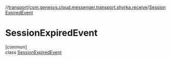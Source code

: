 //[transport](../../../index.md)/[com.genesys.cloud.messenger.transport.shyrka.receive](../index.md)/[SessionExpiredEvent](index.md)

# SessionExpiredEvent

[common]\
class [SessionExpiredEvent](index.md)
